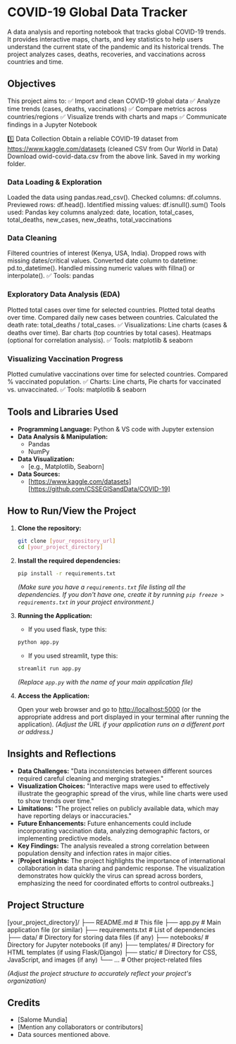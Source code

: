 # COVID-19 Global Data Tracker

A data analysis and reporting notebook that tracks global COVID-19 trends.  It provides interactive maps, charts, and key statistics to help users understand the current state of the pandemic and its historical trends. The project analyzes cases, deaths, recoveries, and vaccinations across countries and time. 

## Objectives

This project aims to:
✅ Import and clean COVID-19 global data
✅ Analyze time trends (cases, deaths, vaccinations)
✅ Compare metrics across countries/regions
✅ Visualize trends with charts and maps
✅ Communicate findings in a Jupyter Notebook 


1️⃣ Data Collection
Obtain a reliable COVID-19 dataset from https://www.kaggle.com/datasets (cleaned CSV from Our World in Data)
Download owid-covid-data.csv from the above link.
Saved in my working folder.


### Data Loading & Exploration
Loaded the data using pandas.read_csv().
Checked columns: df.columns.
Previewed rows: df.head().
Identified missing values: df.isnull().sum()
Tools used: Pandas
key columns analyzed: date, location, total_cases, total_deaths, new_cases, new_deaths, total_vaccinations

### Data Cleaning
Filtered countries of interest (Kenya, USA, India).
Dropped rows with missing dates/critical values.
Converted date column to datetime: pd.to_datetime().
Handled missing numeric values with fillna() or interpolate().
✅ Tools: pandas

### Exploratory Data Analysis (EDA)
Plotted total cases over time for selected countries.
Plotted total deaths over time.
Compared daily new cases between countries.
Calculated the death rate: total_deaths / total_cases.
✅ Visualizations:
Line charts (cases & deaths over time).
Bar charts (top countries by total cases).
Heatmaps (optional for correlation analysis).
✅ Tools: matplotlib & seaborn

### Visualizing Vaccination Progress
Plotted cumulative vaccinations over time for selected countries.
Compared % vaccinated population.
✅ Charts: Line charts, Pie charts for vaccinated vs. unvaccinated.
✅ Tools: matplotlib & seaborn

## Tools and Libraries Used

*   **Programming Language:** Python & VS code with Jupyter extension
*   **Data Analysis & Manipulation:**
    *   Pandas
    *   NumPy
*   **Data Visualization:**
    *   [e.g., Matplotlib, Seaborn] 
*   **Data Sources:**
    *   [https://www.kaggle.com/datasets] [https://github.com/CSSEGISandData/COVID-19]

## How to Run/View the Project

1.  **Clone the repository:**

    ```bash
    git clone [your_repository_url]
    cd [your_project_directory]
    ```

2.  **Install the required dependencies:**

    ```bash
    pip install -r requirements.txt
    ```
    *(Make sure you have a `requirements.txt` file listing all the dependencies. If you don't have one, create it by running `pip freeze > requirements.txt` in your project environment.)*

3.  **Running the Application:**
    *   If you used flask, type this:
    ```bash
    python app.py
    ```
    *   If you used streamlit, type this:
    ```bash
    streamlit run app.py
    ```
    *(Replace `app.py` with the name of your main application file)*

4.  **Access the Application:**

    Open your web browser and go to [http://localhost:5000](http://localhost:5000) (or the appropriate address and port displayed in your terminal after running the application).
    *(Adjust the URL if your application runs on a different port or address.)*

## Insights and Reflections

*   **Data Challenges:** "Data inconsistencies between different sources required careful cleaning and merging strategies."
*   **Visualization Choices:** "Interactive maps were used to effectively illustrate the geographic spread of the virus, while line charts were used to show trends over time."
*   **Limitations:** "The project relies on publicly available data, which may have reporting delays or inaccuracies."
*   **Future Enhancements:** Future enhancements could include incorporating vaccination data, analyzing demographic factors, or implementing predictive models.
*   **Key Findings:** The analysis revealed a strong correlation between population density and infection rates in major cities.
*   [**Project insights:** The project highlights the importance of international collaboration in data sharing and pandemic response. The visualization demonstrates how quickly the virus can spread across borders, emphasizing the need for coordinated efforts to control outbreaks.]

## Project Structure
[your_project_directory]/ ├── README.md # This file ├── app.py # Main application file (or similar) ├── requirements.txt # List of dependencies ├── data/ # Directory for storing data files (if any) ├── notebooks/ # Directory for Jupyter notebooks (if any) ├── templates/ # Directory for HTML templates (if using Flask/Django) ├── static/ # Directory for CSS, JavaScript, and images (if any) └── ... # Other project-related files

*(Adjust the project structure to accurately reflect your project's organization)*

## Credits

*   [Salome Mundia]
*   [Mention any collaborators or contributors]
*   Data sources mentioned above.

